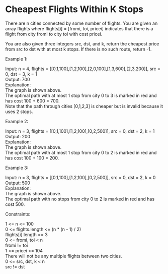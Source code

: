 # Cheapest Flights Within K Stops

There are n cities connected by some number of flights. You are given an array flights where flights[i] = [fromi, toi, pricei] indicates that there is a flight from city fromi to city toi with cost pricei.

You are also given three integers src, dst, and k, return the cheapest price from src to dst with at most k stops. If there is no such route, return -1.

Example 1:

Input: n = 4, flights = [[0,1,100],[1,2,100],[2,0,100],[1,3,600],[2,3,200]], src = 0, dst = 3, k = 1\
Output: 700\
Explanation:\
The graph is shown above.\
The optimal path with at most 1 stop from city 0 to 3 is marked in red and has cost 100 + 600 = 700.\
Note that the path through cities [0,1,2,3] is cheaper but is invalid because it uses 2 stops.

Example 2:

Input: n = 3, flights = [[0,1,100],[1,2,100],[0,2,500]], src = 0, dst = 2, k = 1\
Output: 200\
Explanation:\
The graph is shown above.\
The optimal path with at most 1 stop from city 0 to 2 is marked in red and has cost 100 + 100 = 200.

Example 3:

Input: n = 3, flights = [[0,1,100],[1,2,100],[0,2,500]], src = 0, dst = 2, k = 0\
Output: 500\
Explanation:\
The graph is shown above.\
The optimal path with no stops from city 0 to 2 is marked in red and has cost 500.

Constraints:

1 <= n <= 100\
0 <= flights.length <= (n * (n - 1) / 2)\
flights[i].length == 3\
0 <= fromi, toi < n\
fromi != toi\
1 <= pricei <= 104\
There will not be any multiple flights between two cities.\
0 <= src, dst, k < n\
src != dst